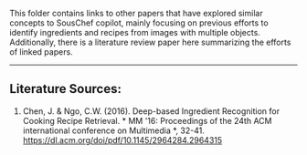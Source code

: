 This folder contains links to other papers that have explored similar concepts to SousChef copilot, mainly focusing on previous efforts to identify ingredients and recipes from images with multiple objects. 
Additionally, there is a literature review paper here summarizing the efforts of linked papers.

** **

## Literature Sources:

1. Chen, J. & Ngo, C.W. (2016). Deep-based Ingredient Recognition for Cooking Recipe Retrieval. * MM '16: Proceedings of the 24th ACM international conference on Multimedia *, 32-41. https://dl.acm.org/doi/pdf/10.1145/2964284.2964315
